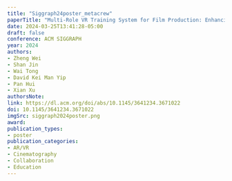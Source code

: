 ```yaml
---
title: "Siggraph24poster_metacrew"
paperTitle: "Multi-Role VR Training System for Film Production: Enhancing Collaboration with MetaCrew"
date: 2024-03-25T13:41:28-05:00
draft: false
conference: ACM SIGGRAPH 
year: 2024
authors: 
- Zheng Wei
- Shan Jin
- Wai Tong
- David Kei Man Yip
- Pan Hui
- Xian Xu
authorsNote:
link: https://dl.acm.org/doi/abs/10.1145/3641234.3671022
doi: 10.1145/3641234.3671022
imgSrc: siggraph2024poster.png
award:
publication_types:
- poster
publication_categories:
- AR/VR
- Cinematography
- Collaboration
- Education
---
```


